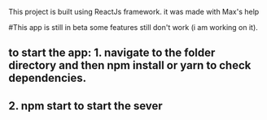 This project is built using ReactJs framework.
it was made with Max's help

#This app is still in beta some features still don't work (i am working on it).
## to start the app: 1. navigate to the folder directory and then npm install or yarn to check dependencies.
## 2. npm start to start the sever 
